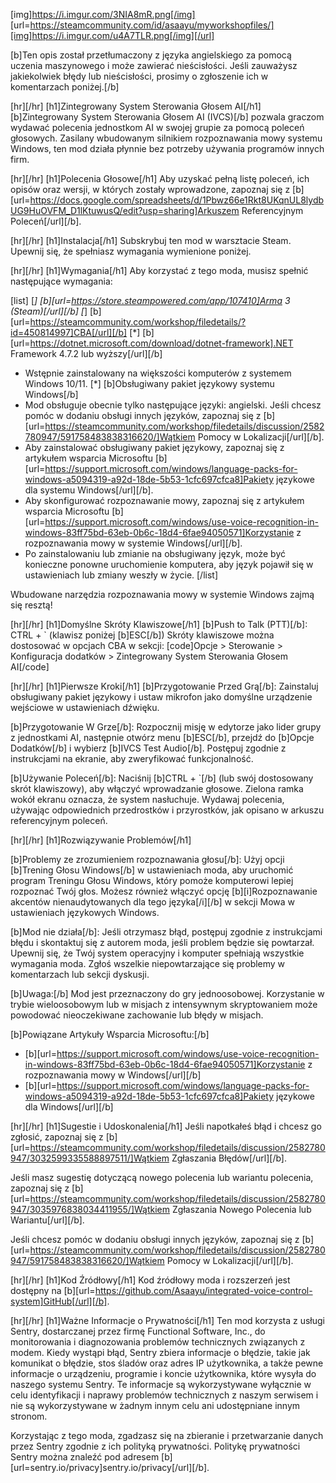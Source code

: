[img]https://i.imgur.com/3NIA8mR.png[/img]
[url=https://steamcommunity.com/id/asaayu/myworkshopfiles/][img]https://i.imgur.com/u4A7TLR.png[/img][/url]

[b]Ten opis został przetłumaczony z języka angielskiego za pomocą uczenia maszynowego i może zawierać nieścisłości. Jeśli zauważysz jakiekolwiek błędy lub nieścisłości, prosimy o zgłoszenie ich w komentarzach poniżej.[/b]

[hr][/hr]
[h1]Zintegrowany System Sterowania Głosem AI[/h1]
[b]Zintegrowany System Sterowania Głosem AI (IVCS)[/b] pozwala graczom wydawać polecenia jednostkom AI w swojej grupie za pomocą poleceń głosowych. Zasilany wbudowanym silnikiem rozpoznawania mowy systemu Windows, ten mod działa płynnie bez potrzeby używania programów innych firm.

[hr][/hr]
[h1]Polecenia Głosowe[/h1]
Aby uzyskać pełną listę poleceń, ich opisów oraz wersji, w których zostały wprowadzone, zapoznaj się z [b][url=https://docs.google.com/spreadsheets/d/1Pbwz66e1Rkt8UKqnUL8lydbUG9HuOVFM_D1lKtuwusQ/edit?usp=sharing]Arkuszem Referencyjnym Poleceń[/url][/b].

[hr][/hr]
[h1]Instalacja[/h1]
Subskrybuj ten mod w warsztacie Steam.
Upewnij się, że spełniasz wymagania wymienione poniżej.

[hr][/hr]
[h1]Wymagania[/h1]
Aby korzystać z tego moda, musisz spełnić następujące wymagania:

[list]
[*] [b][url=https://store.steampowered.com/app/107410]Arma 3 (Steam)[/url][/b]
[*] [b][url=https://steamcommunity.com/workshop/filedetails/?id=450814997]CBA[/url][/b]
[*] [b][url=https://dotnet.microsoft.com/download/dotnet-framework].NET Framework 4.7.2 lub wyższy[/url][/b]
- Wstępnie zainstalowany na większości komputerów z systemem Windows 10/11.
[*] [b]Obsługiwany pakiet językowy systemu Windows[/b]
- Mod obsługuje obecnie tylko następujące języki: angielski. Jeśli chcesz pomóc w dodaniu obsługi innych języków, zapoznaj się z [b][url=https://steamcommunity.com/workshop/filedetails/discussion/2582780947/591758483838316620/]Wątkiem Pomocy w Lokalizacji[/url][/b].
- Aby zainstalować obsługiwany pakiet językowy, zapoznaj się z artykułem wsparcia Microsoftu [b][url=https://support.microsoft.com/windows/language-packs-for-windows-a5094319-a92d-18de-5b53-1cfc697cfca8]Pakiety językowe dla systemu Windows[/url][/b].
- Aby skonfigurować rozpoznawanie mowy, zapoznaj się z artykułem wsparcia Microsoftu [b][url=https://support.microsoft.com/windows/use-voice-recognition-in-windows-83ff75bd-63eb-0b6c-18d4-6fae94050571]Korzystanie z rozpoznawania mowy w systemie Windows[/url][/b].
- Po zainstalowaniu lub zmianie na obsługiwany język, może być konieczne ponowne uruchomienie komputera, aby język pojawił się w ustawieniach lub zmiany weszły w życie.
[/list]

Wbudowane narzędzia rozpoznawania mowy w systemie Windows zajmą się resztą!

[hr][/hr]
[h1]Domyślne Skróty Klawiszowe[/h1]
[b]Push to Talk (PTT)[/b]: CTRL + ` (klawisz poniżej [b]ESC[/b])
Skróty klawiszowe można dostosować w opcjach CBA w sekcji:
[code]Opcje > Sterowanie > Konfiguracja dodatków > Zintegrowany System Sterowania Głosem AI[/code]

[hr][/hr]
[h1]Pierwsze Kroki[/h1]
[b]Przygotowanie Przed Grą[/b]:
Zainstaluj obsługiwany pakiet językowy i ustaw mikrofon jako domyślne urządzenie wejściowe w ustawieniach dźwięku.

[b]Przygotowanie W Grze[/b]:
Rozpocznij misję w edytorze jako lider grupy z jednostkami AI, następnie otwórz menu [b]ESC[/b], przejdź do [b]Opcje Dodatków[/b] i wybierz [b]IVCS Test Audio[/b]. Postępuj zgodnie z instrukcjami na ekranie, aby zweryfikować funkcjonalność.

[b]Używanie Poleceń[/b]:
Naciśnij [b]CTRL + `[/b] (lub swój dostosowany skrót klawiszowy), aby włączyć wprowadzanie głosowe. Zielona ramka wokół ekranu oznacza, że system nasłuchuje. Wydawaj polecenia, używając odpowiednich przedrostków i przyrostków, jak opisano w arkuszu referencyjnym poleceń.

[hr][/hr]
[h1]Rozwiązywanie Problemów[/h1]

[b]Problemy ze zrozumieniem rozpoznawania głosu[/b]:
Użyj opcji [b]Trening Głosu Windows[/b] w ustawieniach moda, aby uruchomić program Treningu Głosu Windows, który pomoże komputerowi lepiej rozpoznać Twój głos. Możesz również włączyć opcję [b][i]Rozpoznawanie akcentów nienaudytowanych dla tego języka[/i][/b] w sekcji Mowa w ustawieniach językowych Windows.

[b]Mod nie działa[/b]:
Jeśli otrzymasz błąd, postępuj zgodnie z instrukcjami błędu i skontaktuj się z autorem moda, jeśli problem będzie się powtarzał.
Upewnij się, że Twój system operacyjny i komputer spełniają wszystkie wymagania moda.
Zgłoś wszelkie niepowtarzające się problemy w komentarzach lub sekcji dyskusji.

[b]Uwaga:[/b] Mod jest przeznaczony do gry jednoosobowej. Korzystanie w trybie wieloosobowym lub w misjach z intensywnym skryptowaniem może powodować nieoczekiwane zachowanie lub błędy w misjach.

[b]Powiązane Artykuły Wsparcia Microsoftu:[/b]
- [b][url=https://support.microsoft.com/windows/use-voice-recognition-in-windows-83ff75bd-63eb-0b6c-18d4-6fae94050571]Korzystanie z rozpoznawania mowy w Windows[/url][/b]
- [b][url=https://support.microsoft.com/windows/language-packs-for-windows-a5094319-a92d-18de-5b53-1cfc697cfca8]Pakiety językowe dla Windows[/url][/b]

[hr][/hr]
[h1]Sugestie i Udoskonalenia[/h1]
Jeśli napotkałeś błąd i chcesz go zgłosić, zapoznaj się z [b][url=https://steamcommunity.com/workshop/filedetails/discussion/2582780947/3032599335588897511/]Wątkiem Zgłaszania Błędów[/url][/b].

Jeśli masz sugestię dotyczącą nowego polecenia lub wariantu polecenia, zapoznaj się z [b][url=https://steamcommunity.com/workshop/filedetails/discussion/2582780947/3035976838034411955/]Wątkiem Zgłaszania Nowego Polecenia lub Wariantu[/url][/b].

Jeśli chcesz pomóc w dodaniu obsługi innych języków, zapoznaj się z [b][url=https://steamcommunity.com/workshop/filedetails/discussion/2582780947/591758483838316620/]Wątkiem Pomocy w Lokalizacji[/url][/b].

[hr][/hr]
[h1]Kod Źródłowy[/h1]
Kod źródłowy moda i rozszerzeń jest dostępny na [b][url=https://github.com/Asaayu/integrated-voice-control-system]GitHub[/url][/b].

[hr][/hr]
[h1]Ważne Informacje o Prywatności[/h1]
Ten mod korzysta z usługi Sentry, dostarczanej przez firmę Functional Software, Inc., do monitorowania i diagnozowania problemów technicznych związanych z modem. Kiedy wystąpi błąd, Sentry zbiera informacje o błędzie, takie jak komunikat o błędzie, stos śladów oraz adres IP użytkownika, a także pewne informacje o urządzeniu, programie i koncie użytkownika, które wysyła do naszego systemu Sentry. Te informacje są wykorzystywane wyłącznie w celu identyfikacji i naprawy problemów technicznych z naszym serwisem i nie są wykorzystywane w żadnym innym celu ani udostępniane innym stronom.

Korzystając z tego moda, zgadzasz się na zbieranie i przetwarzanie danych przez Sentry zgodnie z ich polityką prywatności. Politykę prywatności Sentry można znaleźć pod adresem [b][url=sentry.io/privacy]sentry.io/privacy[/url][/b].